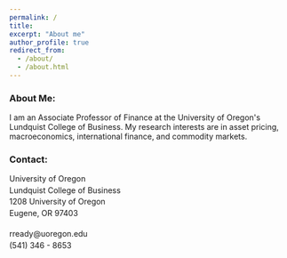 ```yaml
---
permalink: /
title: 
excerpt: "About me"
author_profile: true
redirect_from: 
  - /about/
  - /about.html
---
```





<h3> About Me: </h3>
<p> I am an Associate Professor of Finance at the University of Oregon's Lundquist College of Business. My research interests are in asset pricing, macroeconomics, international finance, and commodity markets. </p>

<h3> Contact: </h3>
<p style = "margin-top: 0em;margin-bottom :.25em"> University of Oregon </p>
<p style = "margin-top: 0em;margin-bottom :.25em"> Lundquist College of Business </p>
<p style = "margin-top: 0em;margin-bottom :.25em"> 1208 University of Oregon </p>
<p style = "margin-top: 0em;margin-bottom :.25em"> Eugene, OR 97403 </p>
<br>
<p style = "margin-top: 0em;margin-bottom :.25em"> rready@uoregon.edu </p>
<p style = "margin-top: 0em;margin-bottom :.25em"> (541) 346 - 8653 </p>


